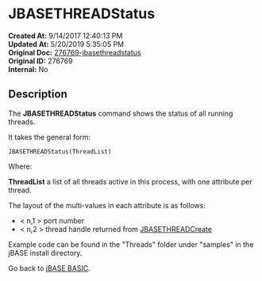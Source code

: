 # JBASETHREADStatus

**Created At:** 9/14/2017 12:40:13 PM  
**Updated At:** 5/20/2019 5:35:05 PM  
**Original Doc:** [276769-jbasethreadstatus](https://docs.jbase.com/36868-jbase-basic/276769-jbasethreadstatus)  
**Original ID:** 276769  
**Internal:** No  

## Description

The **JBASETHREADStatus** command shows the status of all running threads.

It takes the general form:

```
JBASETHREADStatus(ThreadList)
```

Where:

**ThreadList** a list of all threads active in this process, with one attribute per thread.

The layout of the multi-values in each attribute is as follows:

- &lt; n,1 &gt; port number
- &lt; n,2 &gt; thread handle returned from [JBASETHREADCreate](./../jbasethreadcreate)

Example code can be found in the "Threads" folder under "samples" in the jBASE install directory.

Go back to [jBASE BASIC](./../jbase-basic-programmers-reference-guide).
